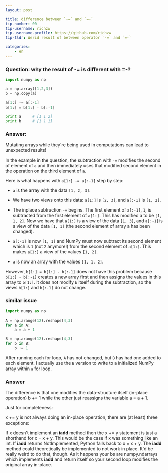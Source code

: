 ```yaml
---
layout: post

title: difference between `-=` and `=-`
tip-number: 00
tip-username: richzw
tip-username-profile: https://github.com/richzw
tip-tldr: Werid result of between operator `-=` and `=-`

categories:
    - en
---
```


### Question: why the result of -= is different with =-?

```python
import numpy as np

a = np.array([1,2,3])
b = np.copy(a)

a[1:] -= a[:-1]
b[1:] = b[1:] - b[:-1]

print a     # [1 1 2]
print b     # [1 1 1] 
```

### Answer:

Mutating arrays while they're being used in computations can lead to unexpected results!

In the example in the question, the subtraction with `-=` modifies the second of element of `a` and then immediately uses that modified
second element in the operation on the third element of `a`.

Here is what happens with `a[1:] -= a[:-1]` step by step:

- `a` is the array with the data `[1, 2, 3]`.

- We have two views onto this data: `a[1:]` is `[2, 3]`, and `a[:-1]` is `[1, 2]`.

- The inplace subtraction `-=` begins. The first element of `a[:-1]`, `1`, is subtracted from the first element of `a[1:]`. This has modified a to be `[1, 1, 2]`. Now we have that `a[1:]` is a view of the data `[1, 3]`, and `a[:-1`] is a view of the data `[1, 1]` (the second element of array a has been changed).

- `a[:-1]` is now `[1, 1]` and NumPy must now subtract its second element which is `1` (not `2` anymore!) from the second element of `a[1:]`. This makes `a[1:]` a view of the values `[1, 2]`.

- `a` is now an array with the values `[1, 1, 2]`.

However, `b[1:] = b[1:] - b[:-1]` does not have this problem because `b[1:] - b[:-1]` creates a new array first and then assigns the values
in this array to `b[1:]`. It does not modify `b` itself during the subtraction, so the views `b[1:]` and `b[:-1]` do not change.

### similar issue

```python
import numpy as np

A = np.arange(12).reshape(4,3)
for a in A:
    a = a + 1

B = np.arange(12).reshape(4,3)
for b in B:
    b += 1
```

After running each for loop, `A` has not changed, but `B` has had one added to each element. I actually use the `B` version to write to a initialized NumPy array within `a` for loop.

### Answer

The difference is that one modifies the data-structure itself (in-place operation) b += 1 while the other just reassigns the variable a = a + 1.

Just for completeness:

x += y is not always doing an in-place operation, there are (at least) three exceptions:

If x doesn't implement an __iadd__ method then the x += y statement is just a shorthand for x = x + y. This would be the case if x was something like an int.
If __iadd__ returns NotImplemented, Python falls back to x = x + y.
The __iadd__ method could theoretically be implemented to not work in place. It'd be really weird to do that, though.
As it happens your bs are numpy.ndarrays which implements __iadd__ and return itself so your second loop modifies the original array in-place.


